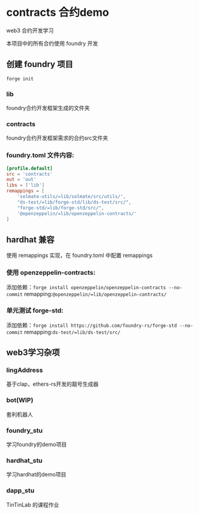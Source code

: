 # contracts 合约demo

web3 合约开发学习

本项目中的所有合约使用 foundry 开发

## 创建 foundry 项目

`forge init`

### lib

foundry合约开发框架生成的文件夹

### contracts

foundry合约开发框架需求的合约src文件夹

### foundry.toml 文件内容:

```toml
[profile.default]
src = 'contracts'
out = 'out'
libs = ['lib']
remappings = [
    'solmate-utils/=lib/solmate/src/utils/',
    "ds-test/=lib/forge-std/lib/ds-test/src/",
    "forge-std/=lib/forge-std/src/",
    '@openzeppelin/=lib/openzeppelin-contracts/'
]
```

## hardhat 兼容

使用 remappings 实现，在 foundry.toml 中配置 remappings

### 使用 openzeppelin-contracts:

添加依赖：`forge install openzeppelin/openzeppelin-contracts --no-commit`
remapping:`@openzeppelin/=lib/openzeppelin-contracts/`

### 单元测试 forge-std:

添加依赖：`forge install https://github.com/foundry-rs/forge-std --no-commit`
remapping:`ds-test/=lib/ds-test/src/`

## web3学习杂项

### lingAddress

基于clap，ethers-rs开发的靓号生成器

### bot(WIP)

套利机器人

### foundry_stu

学习foundry的demo项目

### hardhat_stu

学习hardhat的demo项目

### dapp_stu

TinTinLab 的课程作业

